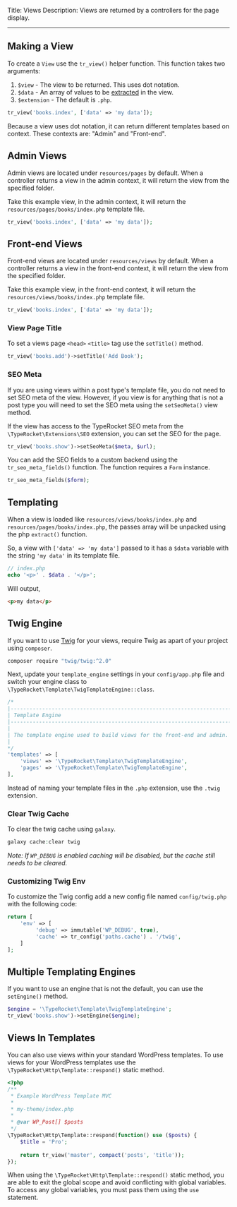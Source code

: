 Title: Views
Description: Views are returned by a controllers for the page display. 

---

## Making a View

To create a `View` use the `tr_view()` helper function. This function takes two arguments:

1. `$view` - The view to be returned. This uses dot notation.
2. `$data` - An array of values to be [extracted](http://php.net/manual/en/function.extract.php) in the view. 
3. `$extension` - The default is `.php`.

```php
tr_view('books.index', ['data' => 'my data']);
```

Because a view uses dot notation, it can return different templates based on context. These contexts are: "Admin" and "Front-end".

## Admin Views

Admin views are located under `resources/pages` by default. When a controller returns a view in the admin context, it will return the view from the specified folder.

Take this example view, in the admin context, it will return the `resources/pages/books/index.php` template file.

```php
tr_view('books.index', ['data' => 'my data']);
```

## Front-end Views

Front-end views are located under `resources/views` by default. When a controller returns a view in the front-end context, it will return the view from the specified folder.

Take this example view, in the front-end context, it will return the `resources/views/books/index.php` template file.

```php
tr_view('books.index', ['data' => 'my data']);
```

### View Page Title

To set a views page `<head>` `<title>` tag use the `setTitle()` method.

```php
tr_view('books.add')->setTitle('Add Book');
```

### SEO Meta

If you are using views within a post type's template file, you do not need to set SEO meta of the view. However, if you view is for anything that is not a post type you will need to set the SEO meta using the `setSeoMeta()` view method.

If the view has access to the TypeRocket SEO meta from the `\TypeRocket\Extensions\SEO` extension, you can set the SEO for the page.

```php
tr_view('books.show')->setSeoMeta($meta, $url);
```

You can add the SEO fields to a custom backend using the `tr_seo_meta_fields()` function. The function requires a `Form` instance.

```php
tr_seo_meta_fields($form);
```

## Templating

When a view is loaded like `resources/views/books/index.php` and `resources/pages/books/index.php`, the passes array will be unpacked using the php `extract()` function.

So, a view with `['data' => 'my data']` passed to it has a `$data` variable with the string `'my data'` in its template file.

```php
// index.php
echo '<p>' . $data . '</p>';
```

Will output,

```html
<p>my data</p>
```

## Twig Engine

If you want to use [Twig](https://twig.symfony.com/) for your views, require Twig as apart of your project using `composer`.

```bash
composer require "twig/twig:^2.0"
```

Next, update your `template_engine` settings in your `config/app.php` file and switch your engine class to `\TypeRocket\Template\TwigTemplateEngine::class`. 

```php
/*
|--------------------------------------------------------------------------
| Template Engine
|--------------------------------------------------------------------------
|
| The template engine used to build views for the front-end and admin.
|
*/
'templates' => [
    'views' => '\TypeRocket\Template\TwigTemplateEngine',
    'pages' => '\TypeRocket\Template\TwigTemplateEngine',
],
```

Instead of naming your template files in the `.php` extension, use the `.twig` extension.

### Clear Twig Cache

To clear the twig cache using `galaxy`.

```php
galaxy cache:clear twig
```

*Note: If `WP_DEBUG` is enabled caching will be disabled, but the cache still needs to be cleared.*

### Customizing Twig Env

To customize the Twig config add a new config file named `config/twig.php` with the following code:

```php
return [
    'env' => [
         'debug' => immutable('WP_DEBUG', true),
         'cache' => tr_config('paths.cache') . '/twig',
    ]
];
```

## Multiple Templating Engines

If you want to use an engine that is not the default, you can use the `setEngine()` method.

```php
$engine = '\TypeRocket\Template\TwigTemplateEngine';
tr_view('books.show')->setEngine($engine);
```

## Views In Templates

You can also use views within your standard WordPress templates. To use views for your WordPress templates use the `\TypeRocket\Http\Template::respond()` static method.

```php
<?php  
/**
 * Example WordPress Template MVC
 *
 * my-theme/index.php
 * 
 * @var WP_Post[] $posts  
 */  
\TypeRocket\Http\Template::respond(function() use ($posts) {  
    $title = 'Pro';  
  
    return tr_view('master', compact('posts', 'title'));  
});
```

When using the `\TypeRocket\Http\Template::respond()` static method, you are able to exit the global scope and avoid conflicting with global variables. To access any global variables, you must pass them using the `use` statement.
